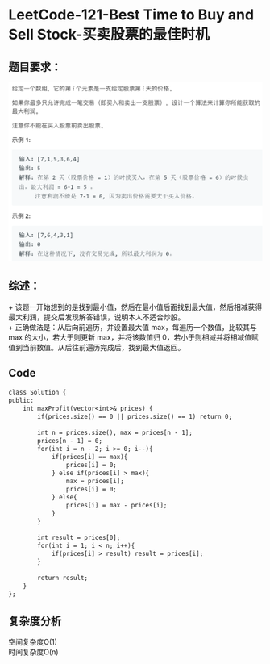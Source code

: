 # LeetCode-121-Best Time to Buy and Sell Stock-买卖股票的最佳时机

## 题目要求：
![avatar](https://github.com/JakeChanFangZiyuan20/MyLeetCode/blob/master/img/121.png)

## 综述：  
\+ 该题一开始想到的是找到最小值，然后在最小值后面找到最大值，然后相减获得最大利润，提交后发现解答错误，说明本人不适合炒股。  
\+ 正确做法是：从后向前遍历，并设置最大值 max，每遍历一个数值，比较其与 max 的大小，若大于则更新 max，并将该数值归 0，若小于则相减并将相减值赋值到当前数值。从后往前遍历完成后，找到最大值返回。  

## Code
```
class Solution {
public:
    int maxProfit(vector<int>& prices) {
        if(prices.size() == 0 || prices.size() == 1) return 0;

        int n = prices.size(), max = prices[n - 1];
        prices[n - 1] = 0;
        for(int i = n - 2; i >= 0; i--){
            if(prices[i] == max){
                prices[i] = 0;
            } else if(prices[i] > max){
                max = prices[i];
                prices[i] = 0;
            } else{
                prices[i] = max - prices[i];
            }
        }

        int result = prices[0];
        for(int i = 1; i < n; i++){
            if(prices[i] > result) result = prices[i];
        }

        return result;
    }
};
```


## 复杂度分析
空间复杂度O(1)  
时间复杂度O(n)

